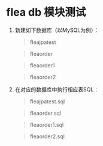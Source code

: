# flea db 模块测试

1. 新建如下数据库（以MySQL为例）：
    > fleajpatest
    
    > fleaorder
    
    > fleaorder1
    
    > fleaorder2

2. 在对应的数据库中执行相应表SQL：
    > fleajpatest.sql
    
    > fleaorder.sql
    
    > fleaorder1.sql
    
    > fleaorder2.sql
